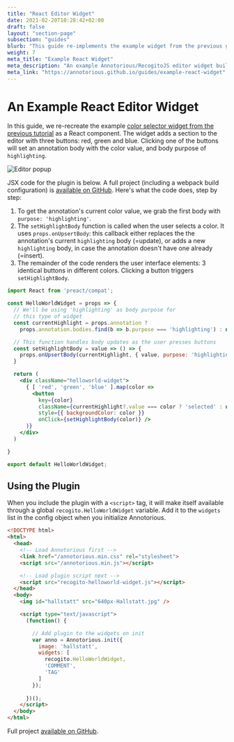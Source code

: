 ```yaml
---
title: "React Editor Widget"
date: 2021-02-20T10:28:42+02:00
draft: false
layout: "section-page"
subsection: "guides"
blurb: "This guide re-implements the example widget from the previous guide in React."
weight: 7
meta_title: "Example React Widget"
meta_description: "An example Annotorious/RecogitoJS editor widget built with React."
meta_link: "https://annotorious.github.io/guides/example-react-widget"
---
```


# An Example React Editor Widget

In this guide, we re-recreate the example [color selector widget from the previous tutorial](/guides/editor-widgets/) 
as a React component. The widget adds a section to the editor with three buttons: red, green and blue. 
Clicking one of the buttons will set an annotation body with the color value, and body purpose of `highlighting`. 

![Editor popup](/images/guides/colorselector-widget.png)

JSX code for the plugin is below. A full project (including a webpack build configuration) 
is [available on GitHub](https://github.com/recogito/recogito-client-plugins/tree/main/packages/widget-react-helloworld).
Here's what the code does, step by step:

1. To get the annotation's current color value, we grab the first body with `purpose: 'highlighting'`.
2. The `setHighlightBody` function is called when the user selects a color. It uses `props.onUpsertBody`: 
   this callback either replaces the the annotation's current `highlighting` body (=update), or adds a
   new `highlighting` body, in case the annotation doesn't have one already (=insert).
3. The remainder of the code renders the user interface elements: 3 identical buttons
   in different colors. Clicking a button triggers `setHighlightBody`.

```jsx
import React from 'preact/compat';

const HelloWorldWidget = props => {
  // We'll be using 'highlighting' as body purpose for 
  // this type of widget
  const currentHighlight = props.annotation ? 
    props.annotation.bodies.find(b => b.purpose === 'highlighting') : null;

  // This function handles body updates as the user presses buttons
  const setHighlightBody = value => () => {
    props.onUpsertBody(currentHighlight, { value, purpose: 'highlighting' });
  }

  return (
    <div className="helloworld-widget">
      { [ 'red', 'green', 'blue' ].map(color => 
        <button 
          key={color}
          className={currentHighlight?.value === color ? 'selected' : null}
          style={{ backgroundColor: color }}
          onClick={setHighlightBody(color)} />
      )}
    </div>
  )

}

export default HelloWorldWidget;
```

## Using the Plugin

When you include the plugin with a `<script>` tag, it will make itself available
through a global `recogito.HelloWorldWidget` variable. Add it to the `widgets` list 
in the config object when you initialize Annotorious.

```html
<!DOCTYPE html>
<html>
  <head>
    <!-- Load Annotorious first -->
    <link href="/annotorious.min.css" rel="stylesheet">
    <script src="/annotorious.min.js"></script>

    <!-- Load plugin script next -->
    <script src="recogito-helloworld-widget.js"></script>
  </head>
  <body>
    <img id="hallstatt" src="640px-Hallstatt.jpg" />

    <script type="text/javascript">
      (function() {

        // Add plugin to the widgets on init
        var anno = Annotorious.init({
          image: 'hallstatt',
          widgets: [ 
            recogito.HelloWorldWidget,
            'COMMENT',
            'TAG'
          ]
        });
        
      })();
    </script>
  </body>
</html>
```

Full project [available on GitHub](https://github.com/recogito/recogito-client-plugins/tree/main/packages/widget-react-helloworld).